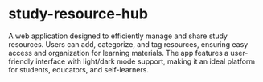 # study-resource-hub
A web application designed to efficiently manage and share study resources. Users can add, categorize, and tag resources, ensuring easy access and organization for learning materials. The app features a user-friendly interface with light/dark mode support, making it an ideal platform for students, educators, and self-learners.
